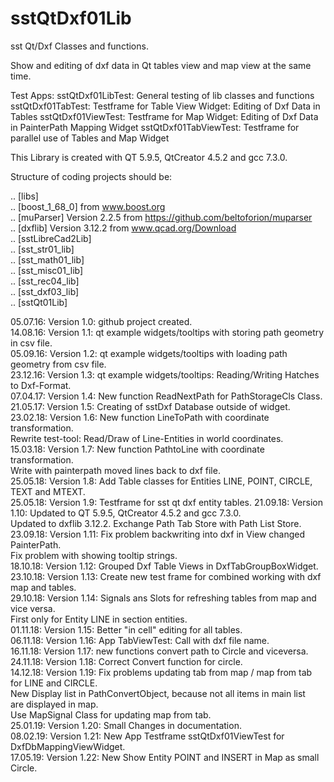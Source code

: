 # sstQtDxf01Lib

sst Qt/Dxf Classes and functions.

Show and editing of dxf data in Qt tables view and map view at the same time.

Test Apps:
sstQtDxf01LibTest: General testing of lib classes and functions
sstQtDxf01TabTest: Testframe for Table View Widget: Editing of Dxf Data in Tables
sstQtDxf01ViewTest: Testframe for Map Widget: Editing of Dxf Data in PainterPath Mapping Widget
sstQtDxf01TabViewTest: Testframe for parallel use of Tables and Map Widget

This Library is created with QT 5.9.5, QtCreator 4.5.2 and gcc 7.3.0.

Structure of coding projects should be:

.. [libs]  <BR>
.. [boost_1_68_0]  from www.boost.org <BR>
.. [muParser]  Version 2.2.5 from https://github.com/beltoforion/muparser <BR>
.. [dxflib]  Version 3.12.2 from www.qcad.org/Download <BR>
.. [sstLibreCad2Lib] <BR>
.. [sst_str01_lib]  <BR>
.. [sst_math01_lib]  <BR>
.. [sst_misc01_lib]  <BR>
.. [sst_rec04_lib]  <BR>
.. [sst_dxf03_lib]  <BR>
.. [sstQt01Lib]  <BR>

05.07.16: Version 1.0: github project created. <BR>
14.08.16: Version 1.1: qt example widgets/tooltips with storing path geometry in csv file. <BR>
05.09.16: Version 1.2: qt example widgets/tooltips with loading path geometry from csv file. <BR>
23.12.16: Version 1.3: qt example widgets/tooltips: Reading/Writing Hatches to Dxf-Format. <BR>
07.04.17: Version 1.4: New function ReadNextPath for PathStorageCls Class. <BR>
21.05.17: Version 1.5: Creating of sstDxf Database outside of widget. <BR>
23.02.18: Version 1.6: New function LineToPath with coordinate transformation. <BR>
                       Rewrite test-tool: Read/Draw of Line-Entities in world coordinates. <BR>
15.03.18: Version 1.7: New function PathtoLine with coordinate transformation. <BR>
                       Write with painterpath moved lines back to dxf file. <BR>
25.05.18: Version 1.8: Add Table classes for Entities LINE, POINT, CIRCLE, TEXT and MTEXT. <BR>
25.05.18: Version 1.9: Testframe for sst qt dxf entity tables.
21.09.18: Version 1.10: Updated to QT 5.9.5, QtCreator 4.5.2 and gcc 7.3.0. <BR>
                        Updated to dxflib 3.12.2. Exchange Path Tab Store with Path List Store. <BR>
23.09.18: Version 1.11: Fix problem backwriting into dxf in View changed PainterPath. <BR>
                        Fix problem with showing tooltip strings. <BR>
18.10.18: Version 1.12: Grouped Dxf Table Views in DxfTabGroupBoxWidget. <BR>
23.10.18: Version 1.13: Create new test frame for combined working with dxf map and tables. <BR>
29.10.18: Version 1.14: Signals ans Slots for refreshing tables from map and vice versa. <BR>
                        First only for Entity LINE in section entities. <BR>
01.11.18: Version 1.15: Better "in cell" editing for all tables. <BR>
06.11.18: Version 1.16: App TabViewTest: Call with dxf file name. <BR>
16.11.18: Version 1.17: new functions convert path to Circle and viceversa. <BR>
24.11.18: Version 1.18: Correct Convert function for circle. <BR>
14.12.18: Version 1.19: Fix problems updating tab from map / map from tab for LINE and CIRCLE. <BR>
                        New Display list in PathConvertObject, because not all items in main list <BR>
                        are displayed in map. <BR>
                        Use MapSignal Class for updating map from tab. <BR>
25.01.19: Version 1.20: Small Changes in documentation. <BR>
08.02.19: Version 1.21: New App Testframe sstQtDxf01ViewTest for DxfDbMappingViewWidget. <BR>
17.05.19: Version 1.22: New Show Entity POINT and INSERT in Map as small Circle. <BR>

